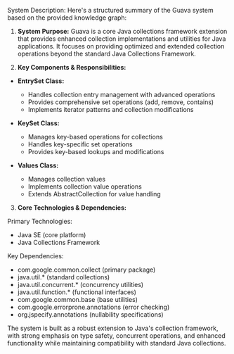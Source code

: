 System Description: Here's a structured summary of the Guava system based on the provided knowledge graph:

1. **System Purpose:**
Guava is a core Java collections framework extension that provides enhanced collection implementations and utilities for Java applications. It focuses on providing optimized and extended collection operations beyond the standard Java Collections Framework.

2. **Key Components & Responsibilities:**

- **EntrySet Class:**
  - Handles collection entry management with advanced operations
  - Provides comprehensive set operations (add, remove, contains)
  - Implements iterator patterns and collection modifications

- **KeySet Class:**
  - Manages key-based operations for collections
  - Handles key-specific set operations
  - Provides key-based lookups and modifications

- **Values Class:**
  - Manages collection values
  - Implements collection value operations
  - Extends AbstractCollection for value handling

3. **Core Technologies & Dependencies:**

Primary Technologies:
- Java SE (core platform)
- Java Collections Framework

Key Dependencies:
- com.google.common.collect (primary package)
- java.util.* (standard collections)
- java.util.concurrent.* (concurrency utilities)
- java.util.function.* (functional interfaces)
- com.google.common.base (base utilities)
- com.google.errorprone.annotations (error checking)
- org.jspecify.annotations (nullability specifications)

The system is built as a robust extension to Java's collection framework, with strong emphasis on type safety, concurrent operations, and enhanced functionality while maintaining compatibility with standard Java collections.